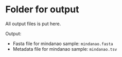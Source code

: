 # Folder for output
All output files is put here.

Output:

* Fasta file for mindanao sample: `mindanao.fasta`
* Metadata file for mindanao sample: `mindanao.tsv`
